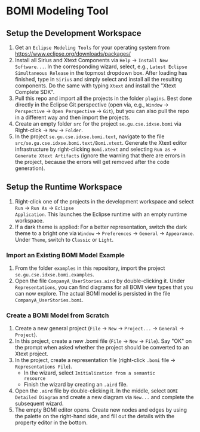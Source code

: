 # BOMI Modeling Tool
## Setup the Development Workspace
1. Get an <code>Eclipse Modeling Tools</code> for your operating system from <link>https://www.eclipse.org/downloads/packages/</link>
1. Install all Sirius and Xtext Components via <code>Help</code> -> <code>Install New Software...</code>. In the corresponding wizard, select, e.g., <code>Latest Eclipse Simultaneous Release</code> in the topmost dropdown box. After loading has finished, type in <code>Sirius</code> and simply select and install all the resulting components. Do the same with typing <code>Xtext</code> and install the "Xtext Complete SDK". 
1. Pull this repo and import all the projects in the folder <code>plugins</code>. Best done directly in the Eclipse Git perspective (open via, e.g., <code>Window</code> -> <code>Perspective</code> -> <code>Open Perspective</code> -> <code>Git</code>), but you can also pull the repo in a different way and then import the projects.
1. Create an empty folder <code>src</code> for the project <code>se.gu.cse.idxse.bomi</code> via Right-click -> <code>New</code> -> <code>Folder</code>. 
1. In the project <code>se.gu.cse.idxse.bomi.text</code>, navigate to the file <code>src/se.gu.cse.idxse.bomi.text/Bomi.xtext</code>. Generate the Xtext editor infrastructure by right-clicking <code>Bomi.xtext</code> and selecting <code>Run as</code> -> <code>Generate Xtext Artifacts</code> (ignore the warning that there are errors in the project, because the errors will get removed after the code generation).


## Setup the Runtime Workspace
1. Right-click one of the projects in the development workspace and select <code>Run</code> -> <code>Run As</code> -> <code>Eclipse Application</code>. This launches the Eclipse runtime with an empty runtime workspace. 
1. If a dark theme is applied: For a better representation, switch the dark theme to a bright one via <code>Window</code> -> <code>Preferences</code> -> <code>General</code> -> <code>Appearance</code>. Under <code>Theme</code>, switch to <code>Classic</code> or <code>Light</code>.

### Import an Existing BOMI Model Example
1. From the folder <code>examples</code> in this repository, import the project <code>se.gu.cse.idxse.bomi.examples</code>.
1. Open the file <code>CompanyA_UserStories.aird</code> by double-clicking it. Under <code>Representations</code>, you can find diagrams for all BOMI view types that you can now explore. The actual BOMI model is persisted in the file <code>CompanyA_UserStories.bomi</code>.


### Create a BOMI Model from Scratch
1. Create a new general project (<code>File</code> -> <code>New</code> -> <code>Project...</code> -> <code>General</code> -> <code>Project</code>).
2. In this project, create a new .bomi file (<code>File</code> -> <code>New</code> -> <code>File</code>). Say "OK" on the prompt when asked whether the project should be converted to an Xtext project. 
3. In the project, create a representation file (right-click <code>.bomi</code> file -> <code>Representations File</code>). 
   - In the wizard, select <code>Initialization from a semantic resource</code>   
   - Finish the wizard by creating an <code>.aird</code> file.
4. Open the <code>.aird</code> file by double-clicking it. In the middle, select <code>BOMI Detailed Diagram</code> and create a new diagram via <code>New...</code> and complete the subsequent wizard. 
5. The empty BOMI editor opens. Create new nodes and edges by using the palette on the right-hand side, and fill out the details with the property editor in the bottom.
